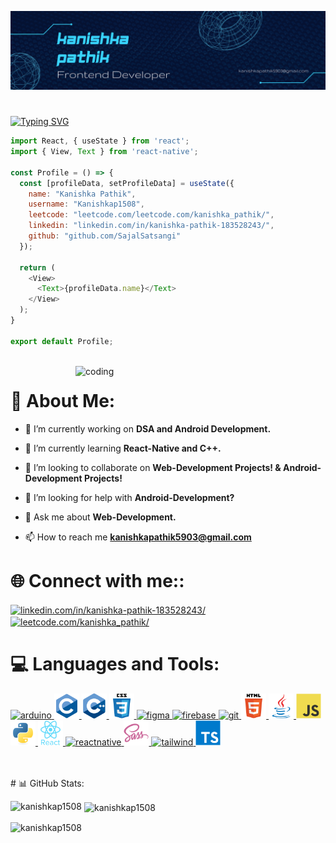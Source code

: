 ![logo](https://github.com/Kanishkap1508/Kanishkap1508/blob/main/kanishka-Banner.png)
<h1><span id="element"></span></h1>

<a href="https://git.io/typing-svg"><img src="https://readme-typing-svg.herokuapp.com?font=Fira+Code&weight=800&size=30&duration=3000&pause=1000&color=249216&random=false&width=700&lines=Hi+%F0%9F%91%8B%2C+I'm+Kanishka+Pathik;A+passionate+frontend+Web-developer+%F0%9F%98%84" alt="Typing SVG" /></a>

```javascript
import React, { useState } from 'react';
import { View, Text } from 'react-native';

const Profile = () => {
  const [profileData, setProfileData] = useState({
    name: "Kanishka Pathik",
    username: "Kanishkap1508",
    leetcode: "leetcode.com/leetcode.com/kanishka_pathik/",
    linkedin: "linkedin.com/in/kanishka-pathik-183528243/",
    github: "github.com/SajalSatsangi"
  });

  return (
    <View>
      <Text>{profileData.name}</Text>
    </View>
  );
}

export default Profile;

```
<br/>

<img align="right" alt="coding" width="400" src="https://user-images.githubusercontent.com/55389276/140866485-8fb1c876-9a8f-4d6a-98dc-08c4981eaf70.gif">

# 💫 About Me:
- 🔭 I’m currently working on **DSA and Android Development.**

- 🌱 I’m currently learning **React-Native and C++.**

- 👯 I’m looking to collaborate on **Web-Development Projects! & Android-Development Projects!**

- 🤝 I’m looking for help with **Android-Development?**

- 💬 Ask me about **Web-Development.**

- 📫 How to reach me **kanishkapathik5903@gmail.com**

# 🌐 Connect with me::
<p align="left">
<a href="https://linkedin.com/in/linkedin.com/in/kanishka-pathik-183528243/" target="blank"><img align="center" src="https://raw.githubusercontent.com/rahuldkjain/github-profile-readme-generator/master/src/images/icons/Social/linked-in-alt.svg" alt="linkedin.com/in/kanishka-pathik-183528243/" height="30" width="40" /></a>
<a href="https://www.leetcode.com/leetcode.com/kanishka_pathik/" target="blank"><img align="center" src="https://raw.githubusercontent.com/rahuldkjain/github-profile-readme-generator/master/src/images/icons/Social/leet-code.svg" alt="leetcode.com/kanishka_pathik/" height="30" width="40" /></a>
</p>

# 💻 Languages and Tools:
<p align="left"> <a href="https://www.arduino.cc/" target="_blank" rel="noreferrer"> <img src="https://cdn.worldvectorlogo.com/logos/arduino-1.svg" alt="arduino" width="40" height="40"/> </a> <a href="https://www.cprogramming.com/" target="_blank" rel="noreferrer"> <img src="https://raw.githubusercontent.com/devicons/devicon/master/icons/c/c-original.svg" alt="c" width="40" height="40"/> </a> <a href="https://www.w3schools.com/cpp/" target="_blank" rel="noreferrer"> <img src="https://raw.githubusercontent.com/devicons/devicon/master/icons/cplusplus/cplusplus-original.svg" alt="cplusplus" width="40" height="40"/> </a> <a href="https://www.w3schools.com/css/" target="_blank" rel="noreferrer"> <img src="https://raw.githubusercontent.com/devicons/devicon/master/icons/css3/css3-original-wordmark.svg" alt="css3" width="40" height="40"/> </a> <a href="https://www.figma.com/" target="_blank" rel="noreferrer"> <img src="https://www.vectorlogo.zone/logos/figma/figma-icon.svg" alt="figma" width="40" height="40"/> </a> <a href="https://firebase.google.com/" target="_blank" rel="noreferrer"> <img src="https://www.vectorlogo.zone/logos/firebase/firebase-icon.svg" alt="firebase" width="40" height="40"/> </a> <a href="https://git-scm.com/" target="_blank" rel="noreferrer"> <img src="https://www.vectorlogo.zone/logos/git-scm/git-scm-icon.svg" alt="git" width="40" height="40"/> </a> <a href="https://www.w3.org/html/" target="_blank" rel="noreferrer"> <img src="https://raw.githubusercontent.com/devicons/devicon/master/icons/html5/html5-original-wordmark.svg" alt="html5" width="40" height="40"/> </a> <a href="https://www.java.com" target="_blank" rel="noreferrer"> <img src="https://raw.githubusercontent.com/devicons/devicon/master/icons/java/java-original.svg" alt="java" width="40" height="40"/> </a> <a href="https://developer.mozilla.org/en-US/docs/Web/JavaScript" target="_blank" rel="noreferrer"> <img src="https://raw.githubusercontent.com/devicons/devicon/master/icons/javascript/javascript-original.svg" alt="javascript" width="40" height="40"/> </a> <a href="https://www.python.org" target="_blank" rel="noreferrer"> <img src="https://raw.githubusercontent.com/devicons/devicon/master/icons/python/python-original.svg" alt="python" width="40" height="40"/> </a> <a href="https://reactjs.org/" target="_blank" rel="noreferrer"> <img src="https://raw.githubusercontent.com/devicons/devicon/master/icons/react/react-original-wordmark.svg" alt="react" width="40" height="40"/> </a> <a href="https://reactnative.dev/" target="_blank" rel="noreferrer"> <img src="https://reactnative.dev/img/header_logo.svg" alt="reactnative" width="40" height="40"/> </a> <a href="https://sass-lang.com" target="_blank" rel="noreferrer"> <img src="https://raw.githubusercontent.com/devicons/devicon/master/icons/sass/sass-original.svg" alt="sass" width="40" height="40"/> </a> <a href="https://tailwindcss.com/" target="_blank" rel="noreferrer"> <img src="https://www.vectorlogo.zone/logos/tailwindcss/tailwindcss-icon.svg" alt="tailwind" width="40" height="40"/> </a> <a href="https://www.typescriptlang.org/" target="_blank" rel="noreferrer"> <img src="https://raw.githubusercontent.com/devicons/devicon/master/icons/typescript/typescript-original.svg" alt="typescript" width="40" height="40"/> </a> </p>

<br/>
<br/>
# 📊 GitHub Stats:
<p><img align="left" src="https://github-readme-stats.vercel.app/api/top-langs?username=kanishkap1508&show_icons=true&locale=en&layout=compact&theme=dark" alt="kanishkap1508" /></p>

<p>&nbsp;<img align="center" src="https://github-readme-stats.vercel.app/api?username=kanishkap1508&show_icons=true&locale=en&theme=dark" alt="kanishkap1508" /></p>

<p><img align="center" src="https://github-readme-streak-stats.herokuapp.com/?user=kanishkap1508&theme=dark" alt="kanishkap1508" /></p>

